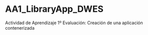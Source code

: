 # AA1_LibraryApp_DWES
Actividad de Aprendizaje 1º Evaluación: Creación de una aplicación contenerizada
